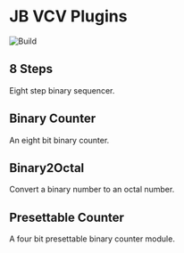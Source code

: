 # JB VCV Plugins

![Build](https://github.com/qno/vcv-plugin-github-actions-example/workflows/Build%20VCV%20Rack%20Plugin/badge.svg)

## 8 Steps
Eight step binary sequencer.

## Binary Counter
An eight bit binary counter.

## Binary2Octal
Convert a binary number to an octal number.

## Presettable Counter
A four bit presettable binary counter module.


